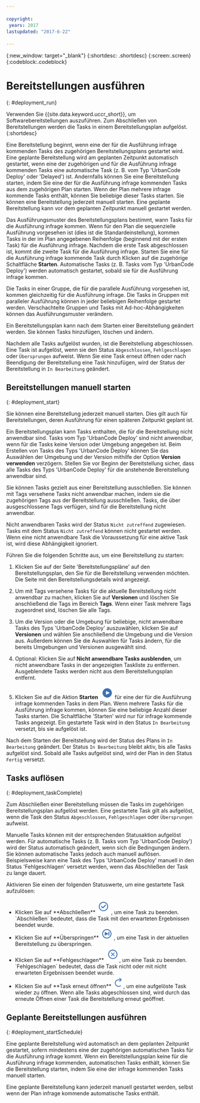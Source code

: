 ```yaml
---

copyright:
 years: 2017
lastupdated: "2017-6-22"

---
```


{:new_window: target="_blank"}
{:shortdesc: .shortdesc}
{:screen:.screen}
{:codeblock:.codeblock}

# Bereitstellungen ausführen
{: #deployment_run}

Verwenden Sie {{site.data.keyword.uccr_short}}, um Softwarebereitstellungen auszuführen. Zum Abschließen von Bereitstellungen werden die Tasks in einem Bereitstellungsplan aufgelöst.
{:shortdesc}

Eine Bereitstellung beginnt, wenn eine der für die Ausführung infrage kommenden Tasks des zugehörigen Bereitstellungsplans gestartet wird. Eine geplante Bereitstellung wird am geplanten Zeitpunkt automatisch gestartet, wenn eine der zugehörigen und für die Ausführung infrage kommenden Tasks eine automatische Task (z. B. vom Typ 'UrbanCode Deploy' oder 'Delayed') ist. Andernfalls können Sie eine Bereitstellung starten, indem Sie eine der für die Ausführung infrage kommenden Tasks aus dem zugehörigen Plan starten. Wenn der Plan mehrere infrage kommende Tasks enthält, können Sie beliebige dieser Tasks starten. Sie können eine Bereitstellung jederzeit manuell starten. Eine geplante Bereitstellung kann vor dem geplanten Zeitpunkt manuell gestartet werden.   

Das Ausführungsmuster des Bereitstellungsplans bestimmt, wann Tasks für die Ausführung infrage kommen. Wenn für den Plan die sequenzielle Ausführung vorgesehen ist (dies ist die Standardeinstellung), kommen Tasks in der im Plan angegebenen Reihenfolge (beginnend mit der ersten Task) für die Ausführung infrage. Nachdem die erste Task abgeschlossen ist, kommt die zweite Task für die Ausführung infrage. Starten Sie eine für die Ausführung infrage kommende Task durch Klicken auf die zugehörige Schaltfläche **Starten**. Automatische Tasks (z. B. Tasks vom Typ 'UrbanCode Deploy') werden automatisch gestartet, sobald sie für die Ausführung infrage kommen.

Die Tasks in einer Gruppe, die für die parallele Ausführung vorgesehen ist, kommen gleichzeitig für die Ausführung infrage. Die Tasks in Gruppen mit paralleler Ausführung können in jeder beliebigen Reihenfolge gestartet werden. Verschachtelte Gruppen und Tasks mit Ad-hoc-Abhängigkeiten können das Ausführungsmuster verändern.

Ein Bereitstellungsplan kann nach dem Starten einer Bereitstellung geändert werden. Sie können Tasks hinzufügen, löschen und ändern.

Nachdem alle Tasks aufgelöst wurden, ist die Bereitstellung abgeschlossen. Eine Task ist aufgelöst, wenn sie den Status `Abgeschlossen`, `Fehlgeschlagen` oder `Übersprungen` aufweist. Wenn Sie eine Task erneut öffnen oder nach Beendigung der Bereitstellung eine Task hinzufügen, wird der Status der Bereitstellung in `In Bearbeitung` geändert.

## Bereitstellungen manuell starten
{: #deployment_start}

Sie können eine Bereitstellung jederzeit manuell starten. Dies gilt auch für Bereitstellungen, deren Ausführung für einen späteren Zeitpunkt geplant ist.

Ein Bereitstellungsplan kann Tasks enthalten, die für die Bereitstellung nicht anwendbar sind. Tasks vom Typ 'UrbanCode Deploy' sind nicht anwendbar, wenn für die Tasks keine Version oder Umgebung angegeben ist. Beim Erstellen von Tasks des Typs 'UrbanCode Deploy' können Sie das Auswählen der Umgebung und der Version mithilfe der Option **Version verwenden** verzögern. Stellen Sie vor Beginn der Bereitstellung sicher, dass alle Tasks des Typs  'UrbanCode Deploy' für die anstehende Bereitstellung anwendbar sind.    

Sie können Tasks gezielt aus einer Bereitstellung ausschließen. Sie können mit Tags versehene Tasks nicht anwendbar machen, indem sie die zugehörigen Tags aus der Bereitstellung ausschließen. Tasks, die über ausgeschlossene Tags verfügen, sind für die Bereitstellung nicht anwendbar.  

Nicht anwendbaren Tasks wird der Status `Nicht zutreffend` zugewiesen. Tasks mit dem Status `Nicht zutreffend` können nicht gestartet werden. Wenn eine nicht anwendbare Task die Voraussetzung für eine aktive Task ist, wird diese Abhängigkeit ignoriert.  

Führen Sie die folgenden Schritte aus, um eine Bereitstellung zu starten:

1. Klicken Sie auf der Seite 'Bereitstellungspläne' auf den Bereitstellungsplan, den Sie für die Bereitstellung verwenden möchten. Die Seite mit den Bereitstellungsdetails wird angezeigt.

2. Um mit Tags versehene Tasks für die aktuelle Bereitstellung nicht anwendbar zu machen, klicken Sie auf **Versionen** und löschen Sie anschließend die Tags im Bereich **Tags**. Wenn einer Task mehrere Tags zugeordnet sind, löschen Sie alle Tags.

2. Um die Version oder die Umgebung für beliebige, nicht anwendbare Tasks des Typs 'UrbanCode Deploy' auszuwählen, klicken Sie auf **Versionen** und wählen Sie anschließend die Umgebung und die Version aus. Außerdem können Sie die Auswahlen für Tasks ändern, für die bereits Umgebungen und Versionen ausgewählt sind.

1. Optional: Klicken Sie auf **Nicht anwendbare Tasks ausblenden**, um nicht anwendbare Tasks in der angezeigten Taskliste zu entfernen. Ausgeblendete Tasks werden nicht aus dem Bereitstellungsplan entfernt.

1. Klicken Sie auf die Aktion **Starten** <img class="inline" src="images/task-start.png"  alt="Aktion 'Task starten'"> für eine der für die Ausführung infrage kommenden Tasks in dem Plan. Wenn mehrere Tasks für die Ausführung infrage kommen, können Sie eine beliebige Anzahl dieser Tasks starten. Die Schaltfläche 'Starten' wird nur für infrage kommende Tasks angezeigt. Ein gestartete Task wird in den Status `In Bearbeitung` versetzt, bis sie aufgelöst ist.

Nach dem Starten der Bereitstellung wird der Status des Plans in `In Bearbeitung` geändert. Der Status `In Bearbeitung` bleibt aktiv, bis alle Tasks aufgelöst sind. Sobald alle Tasks aufgelöst sind, wird der Plan in den Status `Fertig` versetzt.

## Tasks auflösen
{: #deployment_taskComplete}

Zum Abschließen einer Bereitstellung müssen die Tasks im zugehörigen Bereitstellungsplan aufgelöst werden. Eine gestartete Task gilt als aufgelöst, wenn die Task den Status `Abgeschlossen`, `Fehlgeschlagen` oder `Übersprungen` aufweist.

Manuelle Tasks können mit der entsprechenden Statusaktion aufgelöst werden. Für automatische Tasks (z. B. Tasks vom Typ 'UrbanCode Deploy') wird der Status automatisch geändert, wenn sich die Bedingungen ändern. Sie können automatische Tasks jedoch auch manuell auflösen. Beispielsweise kann eine Task des Typs 'UrbanCode Deploy' manuell in den Status 'Fehlgeschlagen' versetzt werden, wenn das Abschließen der Task zu lange dauert.

Aktivieren Sie einen der folgenden Statuswerte, um eine gestartete Task aufzulösen:

<ul>
<li>Klicken Sie auf **Abschließen** <img class="inline" src="images/task-complete.png"  alt="Aktion 'Task abschließen'">, um eine Task zu beenden. `Abschließen` bedeutet, dass die Task mit den erwarteten Ergebnissen beendet wurde.
</li>
<li>Klicken Sie auf **Überspringen** <img class="inline" src="images/task-skip.png"  alt="Aktion 'Task überspringen'">, um eine Task in der aktuellen Bereitstellung zu überspringen.
</li>
<li>Klicken Sie auf **Fehlgeschlagen** <img class="inline" src="images/task-fail.png"  alt="Aktion 'Task fehlgeschlagen'">, um eine Task zu beenden. `Fehlgeschlagen` bedeutet, dass die Task nicht oder mit nicht erwarteten Ergebnissen beendet wurde.
</li>
<li>Klicken Sie auf **Task erneut öffnen** <img class="inline" src="images/task-reopen.png"  alt="Aktion 'Task erneut öffnen'">, um eine aufgelöste Task wieder zu öffnen. Wenn alle Tasks abgeschlossen sind, wird durch das erneute Öffnen einer Task die Bereitstellung erneut geöffnet.
</li>
</ul>

## Geplante Bereitstellungen ausführen
{: #deployment_startSchedule}

Eine geplante Bereitstellung wird automatisch an dem geplanten Zeitpunkt gestartet, sofern mindestens eine der zugehörigen automatischen Tasks für die Ausführung infrage kommt. Wenn ein Bereitstellungsplan keine für die Ausführung infrage kommenden, automatischen Tasks enthält, können Sie die Bereitstellung starten, indem Sie eine der infrage kommenden Tasks manuell starten.

Eine geplante Bereitstellung kann jederzeit manuell gestartet werden, selbst wenn der Plan infrage kommende automatische Tasks enthält.
